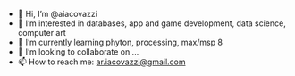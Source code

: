 - 👋 Hi, I’m @aiacovazzi
- 👀 I’m interested in databases, app and game development, data science, computer art
- 🌱 I’m currently learning phyton, processing, max/msp 8
- 💞️ I’m looking to collaborate on ...
- 📫 How to reach me: ar.iacovazzi@gmail.com

<!---
aiacovazzi/aiacovazzi is a ✨ special ✨ repository because its `README.md` (this file) appears on your GitHub profile.
You can click the Preview link to take a look at your changes.
--->
